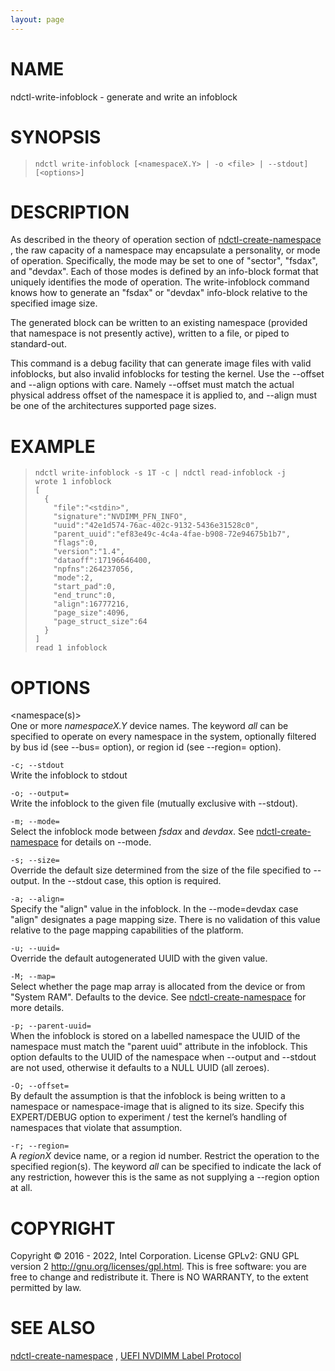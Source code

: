 ```yaml
---
layout: page
---
```


# NAME

ndctl-write-infoblock - generate and write an infoblock

# SYNOPSIS

>     ndctl write-infoblock [<namespaceX.Y> | -o <file> | --stdout] [<options>]

# DESCRIPTION

As described in the theory of operation section of
[ndctl-create-namespace](ndctl-create-namespace) , the raw capacity of a namespace may
encapsulate a personality, or mode of operation. Specifically, the mode
may be set to one of "sector", "fsdax", and "devdax". Each of those
modes is defined by an info-block format that uniquely identifies the
mode of operation. The write-infoblock command knows how to generate an
"fsdax" or "devdax" info-block relative to the specified image size.

The generated block can be written to an existing namespace (provided
that namespace is not presently active), written to a file, or piped to
standard-out.

<div class="warning">

This command is a debug facility that can generate image files with
valid infoblocks, but also invalid infoblocks for testing the kernel.
Use the --offset and --align options with care. Namely --offset must
match the actual physical address offset of the namespace it is applied
to, and --align must be one of the architectures supported page sizes.

</div>

# EXAMPLE

>     ndctl write-infoblock -s 1T -c | ndctl read-infoblock -j
>     wrote 1 infoblock
>     [
>       {
>         "file":"<stdin>",
>         "signature":"NVDIMM_PFN_INFO",
>         "uuid":"42e1d574-76ac-402c-9132-5436e31528c0",
>         "parent_uuid":"ef83e49c-4c4a-4fae-b908-72e94675b1b7",
>         "flags":0,
>         "version":"1.4",
>         "dataoff":17196646400,
>         "npfns":264237056,
>         "mode":2,
>         "start_pad":0,
>         "end_trunc":0,
>         "align":16777216,
>         "page_size":4096,
>         "page_struct_size":64
>       }
>     ]
>     read 1 infoblock

# OPTIONS

\<namespace(s)>  
One or more *namespaceX.Y* device names. The keyword *all* can be
specified to operate on every namespace in the system, optionally
filtered by bus id (see --bus= option), or region id (see --region=
option).

`-c; --stdout`  
Write the infoblock to stdout

`-o; --output=`  
Write the infoblock to the given file (mutually exclusive with
--stdout).

`-m; --mode=`  
Select the infoblock mode between *fsdax* and *devdax*. See
[ndctl-create-namespace](ndctl-create-namespace) for details on --mode.

`-s; --size=`  
Override the default size determined from the size of the file specified
to --output. In the --stdout case, this option is required.

`-a; --align=`  
Specify the "align" value in the infoblock. In the --mode=devdax case
"align" designates a page mapping size. There is no validation of this
value relative to the page mapping capabilities of the platform.

`-u; --uuid=`  
Override the default autogenerated UUID with the given value.

`-M; --map=`  
Select whether the page map array is allocated from the device or from
"System RAM". Defaults to the device. See [ndctl-create-namespace](ndctl-create-namespace) for
more details.

`-p; --parent-uuid=`  
When the infoblock is stored on a labelled namespace the UUID of the
namespace must match the "parent uuid" attribute in the infoblock. This
option defaults to the UUID of the namespace when --output and --stdout
are not used, otherwise it defaults to a NULL UUID (all zeroes).

`-O; --offset=`  
By default the assumption is that the infoblock is being written to a
namespace or namespace-image that is aligned to its size. Specify this
EXPERT/DEBUG option to experiment / test the kernel’s handling of
namespaces that violate that assumption.

`-r; --region=`  
A *regionX* device name, or a region id number. Restrict the operation
to the specified region(s). The keyword *all* can be specified to
indicate the lack of any restriction, however this is the same as not
supplying a --region option at all.

# COPYRIGHT

Copyright © 2016 - 2022, Intel Corporation. License GPLv2: GNU GPL
version 2 <http://gnu.org/licenses/gpl.html>. This is free software: you
are free to change and redistribute it. There is NO WARRANTY, to the
extent permitted by law.

# SEE ALSO

[ndctl-create-namespace](ndctl-create-namespace) , [UEFI NVDIMM Label
Protocol](http://www.uefi.org/sites/default/files/resources/UEFI_Spec_2_7.pdf)
